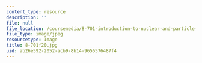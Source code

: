 ```yaml
---
content_type: resource
description: ''
file: null
file_location: /coursemedia/8-701-introduction-to-nuclear-and-particle-physics-fall-2020/ab26e5922052acb98b149656576487f4_8-701f20.jpg
file_type: image/jpeg
resourcetype: Image
title: 8-701f20.jpg
uid: ab26e592-2052-acb9-8b14-9656576487f4
---
```


